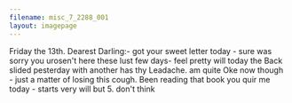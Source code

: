 ```yaml
---
filename: misc_7_2288_001
layout: imagepage
---
```


Friday the 13th.
Dearest Darling:-
got your sweet letter
today - sure was sorry you
urosen't here these lust few
days- feel pretty will today
the Back slided pesterday
with another has thy Leadache.
am quite Oke now though -
just a matter of losing
this cough.
Been reading that book
you quir me today - starts
very will but 5. don't think

